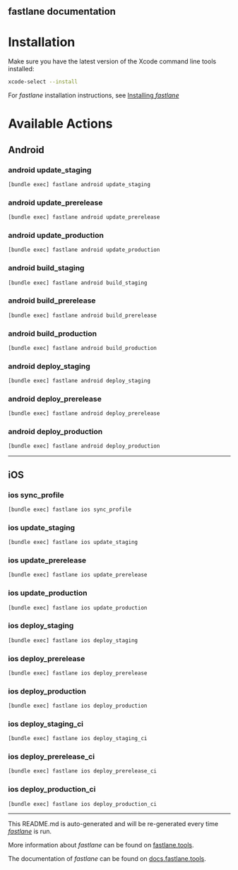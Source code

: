 fastlane documentation
----

# Installation

Make sure you have the latest version of the Xcode command line tools installed:

```sh
xcode-select --install
```

For _fastlane_ installation instructions, see [Installing _fastlane_](https://docs.fastlane.tools/#installing-fastlane)

# Available Actions

## Android

### android update_staging

```sh
[bundle exec] fastlane android update_staging
```



### android update_prerelease

```sh
[bundle exec] fastlane android update_prerelease
```



### android update_production

```sh
[bundle exec] fastlane android update_production
```



### android build_staging

```sh
[bundle exec] fastlane android build_staging
```



### android build_prerelease

```sh
[bundle exec] fastlane android build_prerelease
```



### android build_production

```sh
[bundle exec] fastlane android build_production
```



### android deploy_staging

```sh
[bundle exec] fastlane android deploy_staging
```



### android deploy_prerelease

```sh
[bundle exec] fastlane android deploy_prerelease
```



### android deploy_production

```sh
[bundle exec] fastlane android deploy_production
```



----


## iOS

### ios sync_profile

```sh
[bundle exec] fastlane ios sync_profile
```



### ios update_staging

```sh
[bundle exec] fastlane ios update_staging
```



### ios update_prerelease

```sh
[bundle exec] fastlane ios update_prerelease
```



### ios update_production

```sh
[bundle exec] fastlane ios update_production
```



### ios deploy_staging

```sh
[bundle exec] fastlane ios deploy_staging
```



### ios deploy_prerelease

```sh
[bundle exec] fastlane ios deploy_prerelease
```



### ios deploy_production

```sh
[bundle exec] fastlane ios deploy_production
```



### ios deploy_staging_ci

```sh
[bundle exec] fastlane ios deploy_staging_ci
```



### ios deploy_prerelease_ci

```sh
[bundle exec] fastlane ios deploy_prerelease_ci
```



### ios deploy_production_ci

```sh
[bundle exec] fastlane ios deploy_production_ci
```



----

This README.md is auto-generated and will be re-generated every time [_fastlane_](https://fastlane.tools) is run.

More information about _fastlane_ can be found on [fastlane.tools](https://fastlane.tools).

The documentation of _fastlane_ can be found on [docs.fastlane.tools](https://docs.fastlane.tools).
